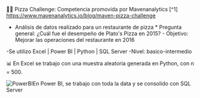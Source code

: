 🍕🍕 Pizza Challenge: Competencia promovida por Mavenanalytics [^1] https://www.mavenanalytics.io/blog/maven-pizza-challenge 

+ Análisis de datos realizado para un restaurante de pizza * Pregunta general: ¿Cuál fue el desempeño de Plato's Pizza en 2015? - Objetivo: Mejorar las operaciones del restaurante en 2016

-Se utilizo Excel | Power BI | Python | SQL Server
-Nivel: basico-intermedio

📊 En Excel se trabajo con una muestra aleatoria generada en Python, con n =  500.





![PowerBI](https://user-images.githubusercontent.com/82233779/203394674-b71bd963-8ebe-412a-9b26-dae6af54bf1d.PNG)En Power BI, se trabajo con toda la data y se consolido con SQL Server
